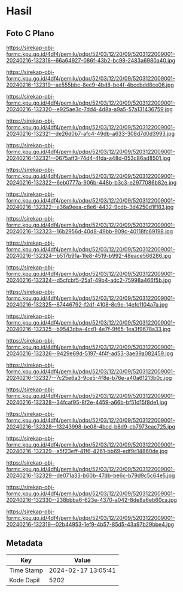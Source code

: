 # Hasil

## Foto C Plano

https://sirekap-obj-formc.kpu.go.id/4df4/pemilu/pdpr/52/03/12/20/09/5203122009001-20240216-132318--66a64927-086f-43b2-bc98-2483a6980a40.jpg

https://sirekap-obj-formc.kpu.go.id/4df4/pemilu/pdpr/52/03/12/20/09/5203122009001-20240216-132319--ae555bbc-8ec9-4bd8-be4f-4bccbdd8ce06.jpg

https://sirekap-obj-formc.kpu.go.id/4df4/pemilu/pdpr/52/03/12/20/09/5203122009001-20240216-132320--e925ae3c-7dd4-4d8a-a9a5-57a131436759.jpg

https://sirekap-obj-formc.kpu.go.id/4df4/pemilu/pdpr/52/03/12/20/09/5203122009001-20240216-132321--de26d0b7-afc4-49db-a633-308d7d0d3993.jpg

https://sirekap-obj-formc.kpu.go.id/4df4/pemilu/pdpr/52/03/12/20/09/5203122009001-20240216-132321--0675aff3-74d4-4fda-a48d-053c86ad8501.jpg

https://sirekap-obj-formc.kpu.go.id/4df4/pemilu/pdpr/52/03/12/20/09/5203122009001-20240216-132322--6eb0777a-906b-448b-b3c3-e2977086b82e.jpg

https://sirekap-obj-formc.kpu.go.id/4df4/pemilu/pdpr/52/03/12/20/09/5203122009001-20240216-132322--e36a9eea-c8e6-4432-9cdb-3d4250d1f183.jpg

https://sirekap-obj-formc.kpu.go.id/4df4/pemilu/pdpr/52/03/12/20/09/5203122009001-20240216-132323--16b2956d-40d8-49bb-909c-40118fc69198.jpg

https://sirekap-obj-formc.kpu.go.id/4df4/pemilu/pdpr/52/03/12/20/09/5203122009001-20240216-132324--b517b91a-1fe8-4519-b992-48eace566286.jpg

https://sirekap-obj-formc.kpu.go.id/4df4/pemilu/pdpr/52/03/12/20/09/5203122009001-20240216-132324--d5cfcbf5-25a1-49b4-adc2-75998a466f5b.jpg

https://sirekap-obj-formc.kpu.go.id/4df4/pemilu/pdpr/52/03/12/20/09/5203122009001-20240216-132325--87446792-f2df-4108-8c9e-14efc1104a7a.jpg

https://sirekap-obj-formc.kpu.go.id/4df4/pemilu/pdpr/52/03/12/20/09/5203122009001-20240216-132325--b9543dba-4cd1-4e7f-9f65-1ea3f9678a33.jpg

https://sirekap-obj-formc.kpu.go.id/4df4/pemilu/pdpr/52/03/12/20/09/5203122009001-20240216-132326--9429e69d-5197-4f4f-ad53-3ae39a082459.jpg

https://sirekap-obj-formc.kpu.go.id/4df4/pemilu/pdpr/52/03/12/20/09/5203122009001-20240216-132327--7c25e6a3-9ce5-4f8e-b76e-a40a61213b0c.jpg

https://sirekap-obj-formc.kpu.go.id/4df4/pemilu/pdpr/52/03/12/20/09/5203122009001-20240216-132328--34fcaf95-8f2e-4459-a66b-bf51d15f8de1.jpg

https://sirekap-obj-formc.kpu.go.id/4df4/pemilu/pdpr/52/03/12/20/09/5203122009001-20240216-132328--13243998-be08-4bcd-b8d9-cb7973eac725.jpg

https://sirekap-obj-formc.kpu.go.id/4df4/pemilu/pdpr/52/03/12/20/09/5203122009001-20240216-132329--a5f23eff-41f6-4261-bb69-edf9c14860de.jpg

https://sirekap-obj-formc.kpu.go.id/4df4/pemilu/pdpr/52/03/12/20/09/5203122009001-20240216-132329--de071a33-b60b-47db-be6c-b79d9c5c64e5.jpg

https://sirekap-obj-formc.kpu.go.id/4df4/pemilu/pdpr/52/03/12/20/09/5203122009001-20240216-132330--238bbba6-623e-4370-a042-8de8a6eb60ca.jpg

https://sirekap-obj-formc.kpu.go.id/4df4/pemilu/pdpr/52/03/12/20/09/5203122009001-20240216-132319--02b44953-1ef9-4b57-85d5-43a97b29bbe4.jpg


## Metadata

| Key        | Value               |
| ---------- | ------------------- |
| Time Stamp | 2024-02-17 13:05:41 |
| Kode Dapil | 5202                |



